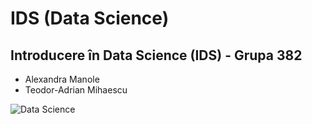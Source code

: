 # IDS (Data Science)

## Introducere în Data Science (IDS) - Grupa 382
- Alexandra Manole
- Teodor-Adrian Mihaescu

![Data Science](https://res.cloudinary.com/dyd911kmh/image/upload/f_auto,q_auto:best/v1508177585/Periodic_xlxins.png)
